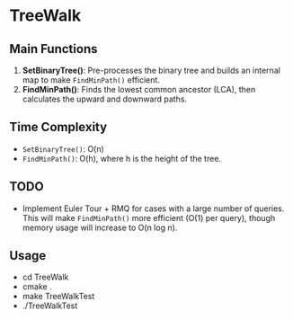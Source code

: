 # TreeWalk

## Main Functions
1. **SetBinaryTree()**: Pre-processes the binary tree and builds an internal map to make `FindMinPath()` efficient.
2. **FindMinPath()**: Finds the lowest common ancestor (LCA), then calculates the upward and downward paths.

## Time Complexity
- `SetBinaryTree()`: O(n)
- `FindMinPath()`: O(h), where h is the height of the tree.

## TODO
- Implement Euler Tour + RMQ for cases with a large number of queries.  
  This will make `FindMinPath()` more efficient (O(1) per query), though memory usage will increase to O(n log n).

## Usage
- cd TreeWalk
- cmake .
- make TreeWalkTest 
- ./TreeWalkTest
